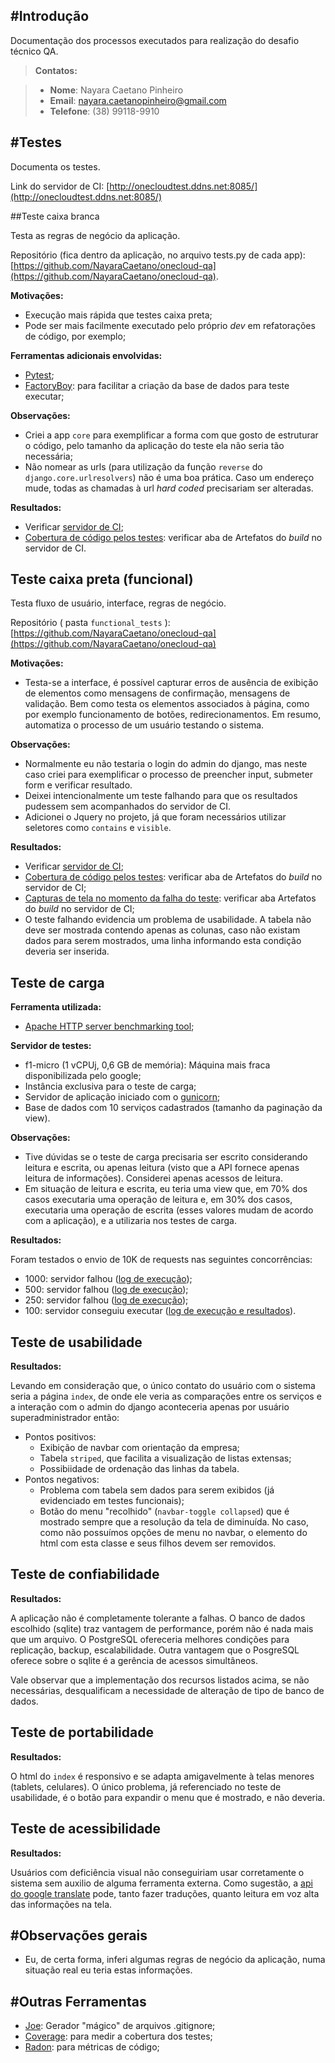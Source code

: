 #Introdução
-------------
Documentação dos processos executados para realização do desafio técnico QA.

> **Contatos:**

>  - **Nome**: Nayara Caetano Pinheiro
>  - **Email**: nayara.caetanopinheiro@gmail.com
>  - **Telefone**: (38) 99118-9910



#Testes
-------------
Documenta os testes.

Link do servidor de CI: [http://onecloudtest.ddns.net:8085/](http://onecloudtest.ddns.net:8085/)


##Teste caixa branca

Testa as regras de negócio da aplicação.

Repositório (fica dentro da aplicação, no arquivo tests.py de cada app): [https://github.com/NayaraCaetano/onecloud-qa](https://github.com/NayaraCaetano/onecloud-qa).

**Motivações:**

  - Execução mais rápida que testes caixa preta;
  - Pode ser mais facilmente executado pelo próprio *dev* em refatorações de código, por exemplo;

**Ferramentas adicionais envolvidas:**

  - [Pytest](http://pytest.org/latest/);
  - [FactoryBoy](https://factoryboy.readthedocs.io/en/latest/): para facilitar a criação da base de dados para teste executar;

**Observações:**

  - Criei a app `core` para exemplificar a forma com que gosto de estruturar o código, pelo tamanho da aplicação do teste ela não seria tão necessária;
  - Não nomear as urls (para utilização da função `reverse` do `django.core.urlresolvers`) não é uma boa prática. Caso um endereço mude, todas as chamadas à url *hard coded* precisariam ser alteradas.

**Resultados:**

  - Verificar [servidor de CI](http://onecloudtest.ddns.net:8085/browse/ON-UN);
  - [Cobertura de código pelos testes](http://onecloudtest.ddns.net:8085/browse/ON-UN-8/artifact/JOB1/HTML-Coverage/index.html): verificar aba de Artefatos do *build* no servidor de CI.


## Teste caixa preta (funcional)

Testa fluxo de usuário, interface, regras de negócio.

Repositório ( pasta `functional_tests` ): [https://github.com/NayaraCaetano/onecloud-qa](https://github.com/NayaraCaetano/onecloud-qa)

**Motivações:**

  - Testa-se a interface, é possível capturar erros de ausência de exibição de elementos como mensagens de confirmação, mensagens de validação. Bem como testa os elementos associados à página, como por exemplo funcionamento de botões, redirecionamentos. Em resumo, automatiza o processo de um usuário testando o sistema.

**Observações:**

 - Normalmente eu não testaria o login do admin do django, mas neste caso criei para exemplificar o processo de preencher input, submeter form e verificar resultado.
 - Deixei intencionalmente um teste falhando para que os resultados pudessem sem acompanhados do servidor de CI.
 - Adicionei o Jquery no projeto, já que foram necessários utilizar seletores como `contains` e `visible`.

**Resultados:**

  - Verificar [servidor de CI](http://onecloudtest.ddns.net:8085/browse/ON-FUN);
  - [Cobertura de código pelos testes](http://onecloudtest.ddns.net:8085/browse/ON-FUN-22/artifact/JOB1/HTML-Coverage/index.html): verificar aba de Artefatos do *build* no servidor de CI;
  - [Capturas de tela no momento da falha do teste](http://onecloudtest.ddns.net:8085/browse/ON-FUN-13/artifact/JOB1/Capturas-de-Tela/Index%20do%20Sistema): verificar aba Artefatos do *build* no servidor de CI;
  - O teste falhando evidencia um problema de usabilidade. A tabela não deve ser mostrada contendo apenas as colunas, caso não existam dados para serem mostrados, uma linha informando esta condição deveria ser inserida.


## Teste de carga

**Ferramenta utilizada:**

  - [Apache HTTP server benchmarking tool](https://httpd.apache.org/docs/2.4/programs/ab.html);

**Servidor de testes:**

  - f1-micro (1 vCPUj, 0,6 GB de memória): Máquina mais fraca disponibilizada pelo google;
  - Instância exclusiva para o teste de carga;
  - Servidor de aplicação iniciado com o [gunicorn](http://gunicorn.org/);
  - Base de dados com 10 serviços cadastrados (tamanho da paginação da view).

**Observações:**

 - Tive dúvidas se o teste de carga precisaria ser escrito considerando leitura e escrita, ou apenas leitura (visto que a API fornece apenas leitura de informações). Considerei apenas acessos de leitura.
 - Em situação de leitura e escrita, eu teria uma view que, em 70% dos casos executaria uma operação de leitura e, em 30% dos casos, executaria uma operação de escrita (esses valores mudam de acordo com a aplicação), e a utilizaria nos testes de carga.

**Resultados:**

 Foram testados o envio de 10K de requests nas seguintes concorrências:

   - 1000: servidor falhou ([log de execução](http://onecloudtest.ddns.net:8085/browse/ON-CAR-11));
   - 500: servidor falhou ([log de execução](http://onecloudtest.ddns.net:8085/browse/ON-CAR-12));
   - 250: servidor falhou ([log de execução](http://onecloudtest.ddns.net:8085/browse/ON-CAR-13));
   - 100: servidor conseguiu executar ([log de execução e resultados](http://onecloudtest.ddns.net:8085/browse/ON-CAR-14/log)).


## Teste de usabilidade

**Resultados:**

 Levando em consideração que, o único contato do usuário com o sistema seria a página `index`, de onde ele veria as comparações entre os serviços e a interação com o admin do django aconteceria apenas por usuário superadministrador então:

   - Pontos positivos:
      * Exibição de navbar com orientação da empresa;
      * Tabela `striped`, que facilita a visualização de listas extensas;
      * Possibiidade de ordenação das linhas da tabela.
   - Pontos negativos:
      * Problema com tabela sem dados para serem exibidos (já evidenciado em testes funcionais);
      * Botão do menu "recolhido" (`navbar-toggle collapsed`) que é mostrado sempre que a resolução da tela de diminuída. No caso, como não possuímos opções de menu no navbar, o elemento do html com esta classe e seus filhos devem ser removidos.


## Teste de confiabilidade

**Resultados:**

 A aplicação não é completamente tolerante a falhas. O banco de dados escolhido (sqlite) traz vantagem de performance, porém não é nada mais que um arquivo. O PostgreSQL ofereceria melhores condições para replicação, backup, escalabilidade. Outra vantagem que o PosgreSQL oferece sobre o sqlite é a gerência de acessos simultâneos.

 Vale observar que a implementação dos recursos listados acima, se não necessárias, desqualificam a necessidade de alteração de tipo de banco de dados.



## Teste de portabilidade

**Resultados:**

 O html do `index` é responsivo e se adapta amigavelmente à telas menores (tablets, celulares). O único problema, já referenciado no teste de usabilidade, é o botão para expandir o menu que é mostrado, e não deveria.



## Teste de acessibilidade

**Resultados:**

 Usuários com deficiência visual não conseguiriam usar corretamente o sistema sem auxilio de alguma ferramenta externa. Como sugestão, a [api do google translate](https://cloud.google.com/translate/docs/) pode, tanto fazer traduções, quanto leitura em voz alta das informações na tela.



#Observações gerais
-------------
  - Eu, de certa forma, inferi algumas regras de negócio da aplicação, numa situação real eu teria estas informações.


#Outras Ferramentas
-------------
 - [Joe](https://github.com/karan/joe): Gerador "mágico" de arquivos .gitignore;
 - [Coverage](https://coverage.readthedocs.io/en/coverage-4.1/): para medir a cobertura dos testes;
 - [Radon](https://pypi.python.org/pypi/radon): para métricas de código;